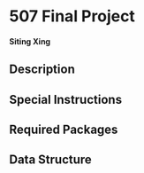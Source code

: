 <h1>507 Final Project</h1>
<h4>Siting Xing</h4>

<h2>Description</h2>

<h2>Special Instructions</h2>

<h2>Required Packages</h2>

<h2>Data Structure</h2>

